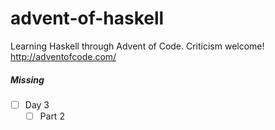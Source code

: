 # advent-of-haskell
Learning Haskell through Advent of Code. Criticism welcome! http://adventofcode.com/

##### Missing

- [ ] Day 3
  - [ ] Part 2
